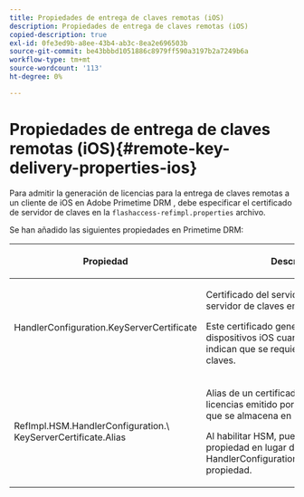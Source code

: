 ```yaml
---
title: Propiedades de entrega de claves remotas (iOS)
description: Propiedades de entrega de claves remotas (iOS)
copied-description: true
exl-id: 0fe3ed9b-a8ee-43b4-ab3c-8ea2e696503b
source-git-commit: be43bbbd1051886c8979ff590a3197b2a7249b6a
workflow-type: tm+mt
source-wordcount: '113'
ht-degree: 0%

---
```


# Propiedades de entrega de claves remotas (iOS){#remote-key-delivery-properties-ios}

Para admitir la generación de licencias para la entrega de claves remotas a un cliente de iOS en Adobe Primetime DRM , debe especificar el certificado de servidor de claves en la `flashaccess-refimpl.properties` archivo.

Se han añadido las siguientes propiedades en Primetime DRM:

<table frame="all" colsep="1" rowsep="1" class="+ topic/table adobe-d/table " id="table_xz2_lwy_n4"> 
 <thead class="- topic/thead "> 
  <tr rowsep="1" class="- topic/row "> 
   <th colname="1" class="- topic/entry entry"> <p class="- topic/p ">Propiedad </p> </th> 
   <th colname="2" class="- topic/entry entry"> <p class="- topic/p ">Descripción </p> </th> 
  </tr> 
 </thead>
 <tbody class="- topic/tbody "> 
  <tr rowsep="1" class="- topic/row "> 
   <td colname="1" class="- topic/entry "><span class="codeph"> HandlerConfiguration.KeyServerCertificate</span> </td> 
   <td colname="2" class="- topic/entry "> <p>Certificado del servidor de licencias del servidor de claves emitido por el Adobe. </p> <p>Este certificado genera licencias para dispositivos iOS cuando los metadatos indican que se requiere un servidor de claves. </p> </td> 
  </tr> 
  <tr rowsep="0" class="- topic/row "> 
   <td colname="1" class="- topic/entry "><span class="codeph"> RefImpl.HSM.HandlerConfiguration.\ KeyServerCertificate.Alias</span> </td> 
   <td colname="2" class="- topic/entry "> <p>Alias de un certificado de servidor de licencias emitido por Adobe de Key Server que se almacena en HSM. </p> <p>Al habilitar HSM, puede aplicar esta propiedad en lugar del <span class="codeph"> HandlerConfiguration.KeyServerCertificate</span> propiedad. </p> </td> 
  </tr> 
 </tbody> 
</table>
